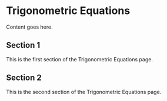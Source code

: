 # Trigonometric Equations

Content goes here.

## Section 1

This is the first section of the Trigonometric Equations page.

## Section 2

This is the second section of the Trigonometric Equations page.

